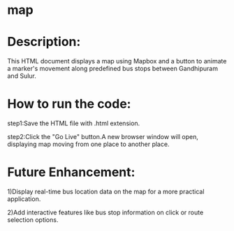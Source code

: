 
# map
# Description:
This HTML document displays a map using Mapbox and a button to animate a marker's movement along predefined bus stops between Gandhipuram and Sulur.

# How to run the code:
step1:Save the HTML file with .html extension.

step2:Click the "Go Live" button.A new browser window will open, displaying map moving from one place to another place.

# Future Enhancement:
1)Display real-time bus location data on the map for a more practical application.

2)Add interactive features like bus stop information on click or route selection options.

